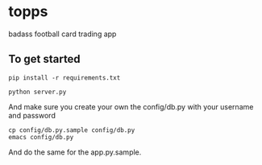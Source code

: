 topps
=====

badass football card trading app


To get started
--------------

```
pip install -r requirements.txt
```

```
python server.py
```

And make sure you create your own the config/db.py with your username and password

```
cp config/db.py.sample config/db.py
emacs config/db.py
```
And do the same for the app.py.sample.